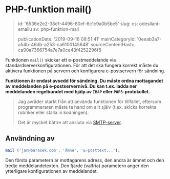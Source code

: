 PHP-funktion mail()
===================

> id: '6536e2e2-38e1-4496-80ef-6c1c9a0b5be5'
> slug:
> 	cs: odesilani-emailu
> 	sv: php-funktion-mail
> 
> publicationDate: '2019-09-16 08:51:41'
> mainCategoryId: '0eeab3a7-a54b-46db-a253-ca6100145648'
> sourceContentHash: ca90a7366754a7e7a0ce43f4252296f8

Funktionen `mail()` skickar ett e-postmeddelande via standardserverkonfigurationen. För att det ska fungera korrekt måste du aktivera funktionen på servern och konfigurera e-postservern för sändning.

**Funktionen är endast avsedd för sändning. Du måste ordna mottagandet av meddelanden på e-postservernivå. Du kan t.ex. ladda ner meddelanden regelbundet med hjälp av `IMAP` eller `POP3`-protokollet.**

> Jag avråder starkt från att använda funktionen för tillfället, eftersom programmeraren måste ta hand om allt själv (t.ex. skicka korrekta rubriker eller ställa in kodningen).
>
> Det är mycket bättre att ansluta via <a href="/send-email-mail-smtp">SMTP-server</a>.

Användning av
-------

```php
mail ('jan@barasek.com', 'Ämne', 'E-posttext...');
```

Den första parametern är mottagarens adress, den andra är ämnet och den tredje meddelandetexten. Den fjärde (valfria) parametern anger den ytterligare konfigurationen av meddelandet.
